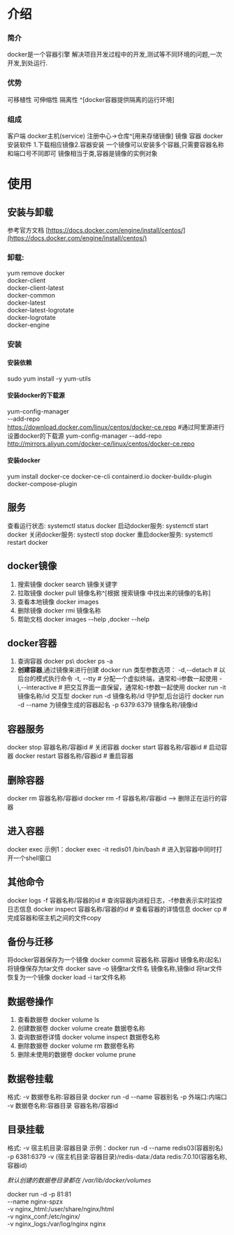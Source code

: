 # 介绍
### 简介
docker是一个容器引擎
解决项目开发过程中的开发,测试等不同环境的问题,一次开发,到处运行.
### 优势
可移植性
可伸缩性
隔离性 ^[docker容器提供隔离的运行环境]
### 组成
客户端
docker主机(service)
注册中心->仓库^[用来存储镜像]
镜像
容器
docker安装软件 1.下载相应镜像2.容器安装
一个镜像可以安装多个容器,只需要容器名称和端口号不同即可
镜像相当于类,容器是镜像的实例对象
# 使用
## 安装与卸载
参考官方文档
[https://docs.docker.com/engine/install/centos/](https://docs.docker.com/engine/install/centos/)
### 卸载:

yum remove docker \
                  docker-client \
                  docker-client-latest \
                  docker-common \
                  docker-latest \
                  docker-latest-logrotate \
                  docker-logrotate \
                  docker-engine
### 安装
#### 安装依赖
sudo yum install -y yum-utils
#### 安装docker的下载源
yum-config-manager \
    --add-repo \
    https://download.docker.com/linux/centos/docker-ce.repo
#通过阿里源进行设置docker的下载源
 yum-config-manager --add-repo http://mirrors.aliyun.com/docker-ce/linux/centos/docker-ce.repo
#### 安装docker    
 yum install docker-ce docker-ce-cli containerd.io docker-buildx-plugin docker-compose-plugin
## 服务
查看运行状态: systemctl status docker
启动docker服务: systemctl start docker
关闭docker服务: systectl stop docker
重启docker服务: systemctl restart docker

## docker镜像
1. 搜索镜像 docker search 镜像关键字
2. 拉取镜像 docker pull 镜像名称^[根据 搜索镜像 中找出来的镜像的名称]
3. 查看本地镜像 docker images
4. 删除镜像 docker rmi 镜像名称
5. 帮助文档 docker images  --help ,docker --help
## docker容器
1. 查询容器 docker ps\ docker ps -a
2. **创建容器**,通过镜像来进行创建 docker run 
类型参数选项：
-d,--detach								# 以后台的模式执行命令
-t, --tty								# 分配一个虚拟终端，通常和-i参数一起使用
-i,--interactive						# 把交互界面一直保留，通常和-t参数一起使用
docker run -it 镜像名称/id 交互型
docker run -d 镜像名称/id 守护型,后台运行
docker run -d --name 为镜像生成的容器起名 -p 6379:6379 镜像名称/镜像id
## 容器服务
docker stop 容器名称/容器id											# 关闭容器
docker start  容器名称/容器id											# 启动容器
docker restart 容器名称/容器id										# 重启容器
## 删除容器
docker rm 容器名称/容器id
docker rm -f 容器名称/容器id   --> 删除正在运行的容器
## 进入容器
docker exec
示例1：docker exec -it redis01 /bin/bash					 	  # 进入到容器中同时打开一个shell窗口
## 其他命令
docker logs -f 容器名称/容器的id						# 查询容器内进程日志，-f参数表示实时监控日志信息
docker inspect 容器名称/容器的id						# 查看容器的详情信息
docker cp 											 # 完成容器和宿主机之间的文件copy
## 备份与迁移
将docker容器保存为一个镜像
		docker commit 容器名称.容器id 镜像名称(起名)
将镜像保存为tar文件
		docker save -o 镜像tar文件名 镜像名称,镜像id
将tar文件恢复为一个镜像
		docker load -i tar文件名称
## 数据卷操作
1. 查看数据卷 docker volume ls
2. 创建数据卷 docker volume create 数据卷名称
3. 查询数据卷详情 docker volume inspect 数据卷名称
4. 删除数据卷 docker volume rm 数据卷名称
5. 删除未使用的数据卷 docker volume prune
## 数据卷挂载
格式: -v 数据卷名称:容器目录
docker run -d --name 容器别名 -p 外端口:内端口 -v 数据卷名称:容器目录  容器名称/容器id
## 目录挂载
格式: -v 宿主机目录:容器目录
示例：docker run -d --name redis03(容器别名) -p 6381:6379 -v (宿主机目录:容器目录)/redis-data:/data redis:7.0.10(容器名称,容器id)


_默认创建的数据卷目录都在 /var/lib/docker/volumes_


docker run -d -p 81:81 \
 --name nginx-spzx \
 -v nginx_html:/user/share/nginx/html \
 -v nginx_conf:/etc/nginx/ \
  -v nginx_logs:/var/log/nginx nginx